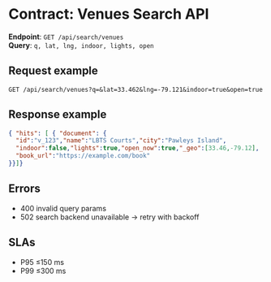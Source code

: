 # Contract: Venues Search API

**Endpoint**: `GET /api/search/venues`  
**Query**: `q, lat, lng, indoor, lights, open`

## Request example
```
GET /api/search/venues?q=&lat=33.462&lng=-79.121&indoor=true&open=true
```

## Response example
```json
{ "hits": [ { "document": {
  "id":"v_123","name":"LBTS Courts","city":"Pawleys Island",
  "indoor":false,"lights":true,"open_now":true,"_geo":[33.46,-79.12],
  "book_url":"https://example.com/book"
}}]}
```

## Errors
- 400 invalid query params
- 502 search backend unavailable → retry with backoff

## SLAs
- P95 ≤150 ms
- P99 ≤300 ms
